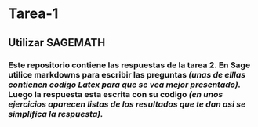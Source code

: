 # Tarea-1
## Utilizar SAGEMATH
### **Este repositorio contiene las respuestas de la tarea 2.** **En Sage utilice markdowns para escribir las preguntas** ***(unas de elllas contienen codigo Latex para que se vea mejor presentado).*** **Luego la respuesta esta escrita con su codigo** ***(en unos ejercicios aparecen listas de los resultados que te dan asi se simplifica la respuesta).***
